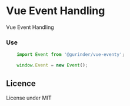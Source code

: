 # Vue Event Handling
Vue Event Handling

### Use
```js
    import Event from '@gurinder/vue-eventy';

    window.Event = new Event();
```    

## Licence
License under MIT